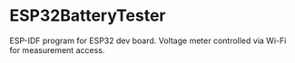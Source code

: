 # ESP32BatteryTester

ESP-IDF program for ESP32 dev board. Voltage meter controlled via Wi-Fi for measurement access.
